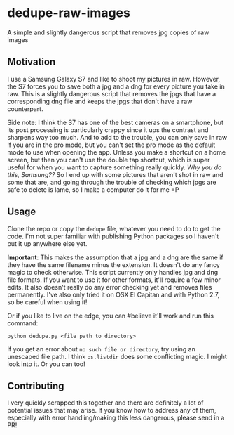 # dedupe-raw-images
A simple and slightly dangerous script that removes jpg copies of raw images

## Motivation
I use a Samsung Galaxy S7 and like to shoot my pictures in raw. However, the S7 forces you to save both a jpg and a dng for every picture you take in raw. This is a slightly dangerous script that removes the jpgs that have a corresponding dng file and keeps the jpgs that don't have a raw counterpart.

Side note: I think the S7 has one of the best cameras on a smartphone, but its post processing is particularly crappy since it ups the contrast and sharpens way too much. And to add to the trouble, you can only save in raw if you are in the pro mode, but you can't set the pro mode as the default mode to use when opening the app. Unless you make a shortcut on a home screen, but then you can't use the double tap shortcut, which is super useful for when you want to capture something really quickly. _Why you do this, Samsung??_ So I end up with some pictures that aren't shot in raw and some that are, and going through the trouble of checking which jpgs are safe to delete is lame, so I make a computer do it for me =P

## Usage
Clone the repo or copy the `dedupe` file, whatever you need to do to get the code. I'm not super familiar with publishing Python packages so I haven't put it up anywhere else yet. 

**Important**: This makes the assumption that a jpg and a dng are the same if they have the same filename minus the extension. It doesn't do any fancy magic to check otherwise. This script currently only handles jpg and dng file formats. If you want to use it for other formats, it'll require a few minor edits. It also doesn't really do any error checking yet and removes files permanently. I've also only tried it on OSX El Capitan and with Python 2.7, so be careful when using it!

Or if you like to live on the edge, you can #believe it'll work and run this command:

```
python dedupe.py <file path to directory>
```

If you get an error about `no such file or directory`, try using an unescaped file path. I think `os.listdir` does some conflicting magic. I might look into it. Or you can too!

## Contributing
I very quickly scrapped this together and there are definitely a lot of potential issues that may arise. If you know how to address any of them, especially with error handling/making this less dangerous, please send in a PR!
